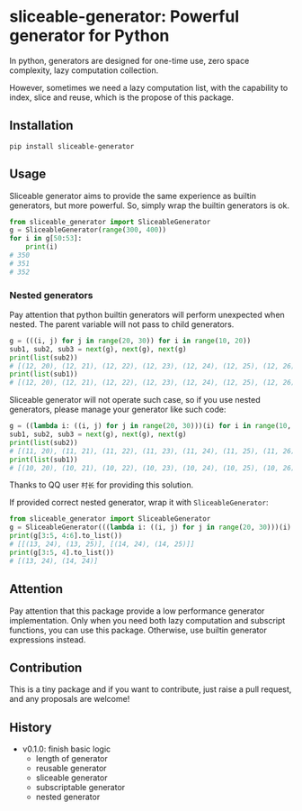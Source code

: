 # sliceable-generator: Powerful generator for Python

In python, generators are designed for one-time use,
zero space complexity, lazy computation collection.

However, sometimes we need a lazy computation list,
with the capability to index, slice and reuse,
which is the propose of this package.

## Installation

```shell script
pip install sliceable-generator
```

## Usage

Sliceable generator aims to provide the same experience as builtin generators, but more powerful.
So, simply wrap the builtin generators is ok.

```python
from sliceable_generator import SliceableGenerator
g = SliceableGenerator(range(300, 400))
for i in g[50:53]:
    print(i)
# 350
# 351
# 352
```

### Nested generators

Pay attention that python builtin generators will perform unexpected when nested.
The parent variable will not pass to child generators.

```python
g = (((i, j) for j in range(20, 30)) for i in range(10, 20))
sub1, sub2, sub3 = next(g), next(g), next(g)
print(list(sub2))
# [(12, 20), (12, 21), (12, 22), (12, 23), (12, 24), (12, 25), (12, 26), (12, 27), (12, 28), (12, 29)]
print(list(sub1))
# [(12, 20), (12, 21), (12, 22), (12, 23), (12, 24), (12, 25), (12, 26), (12, 27), (12, 28), (12, 29)]
```

Sliceable generator will not operate such case, so if you use nested generators,
please manage your generator like such code: 

```python
g = ((lambda i: ((i, j) for j in range(20, 30)))(i) for i in range(10, 20))
sub1, sub2, sub3 = next(g), next(g), next(g)
print(list(sub2))
# [(11, 20), (11, 21), (11, 22), (11, 23), (11, 24), (11, 25), (11, 26), (11, 27), (11, 28), (11, 29)]
print(list(sub1))
# [(10, 20), (10, 21), (10, 22), (10, 23), (10, 24), (10, 25), (10, 26), (10, 27), (10, 28), (10, 29)]
```

Thanks to QQ user `村长` for providing this solution. 

If provided correct nested generator, wrap it with `SliceableGenerator`:

```python
from sliceable_generator import SliceableGenerator
g = SliceableGenerator(((lambda i: ((i, j) for j in range(20, 30)))(i) for i in range(10, 20)), depth=2)
print(g[3:5, 4:6].to_list())
# [[(13, 24), (13, 25)], [(14, 24), (14, 25)]]
print(g[3:5, 4].to_list())
# [(13, 24), (14, 24)]
```

## Attention

Pay attention that this package provide a low performance generator implementation.
Only when you need both lazy computation and subscript functions,
you can use this package.
Otherwise, use builtin generator expressions instead. 

## Contribution

This is a tiny package and if you want to contribute, just raise a pull request,
and any proposals are welcome!

## History

* v0.1.0: finish basic logic
    * length of generator
    * reusable generator
    * sliceable generator
    * subscriptable generator
    * nested generator